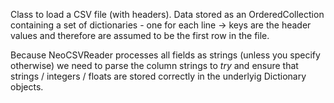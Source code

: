 Class to load a CSV file (with headers). Data stored as an OrderedCollection containing a set of dictionaries - one for each line -> keys are the header values and therefore are assumed to be the first row in the file.

Because NeoCSVReader processes all fields as strings (unless you specify otherwise) we need to parse the column strings to _try_ and ensure that strings / integers / floats are stored correctly in the underlyig Dictionary objects.
